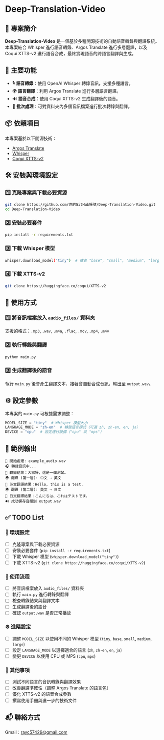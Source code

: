 # Deep-Translation-Video

## 📌 專案簡介
**Deep-Translation-Video** 是一個基於多種開源技術的自動語音轉錄與翻譯系統。本專案結合 Whisper 進行語音轉錄、Argos Translate 進行多層翻譯，以及 Coqui XTTS-v2 進行語音合成，最終實現語音的跨語言翻譯與生成。

## 🚀 主要功能
- 🎙 **語音轉錄**：使用 OpenAI Whisper 轉錄音訊，支援多種語言。
- 🌍 **語言翻譯**：利用 Argos Translate 進行多層語言翻譯。
- 🔊 **語音合成**：使用 Coqui XTTS-v2 生成翻譯後的語音。
- 📂 **批次處理**：可對資料夾內多個音訊檔案進行批次轉錄與翻譯。

## 📦 依賴項目
本專案基於以下開源技術：
- [Argos Translate](https://github.com/argosopentech/argos-translate)
- [Whisper](https://github.com/openai/whisper)
- [Coqui XTTS-v2](https://huggingface.co/coqui/XTTS-v2)

## 🛠 安裝與環境設定
### 1️⃣ 克隆專案與下載必要資源
```bash
git clone https://github.com/你的GitHub帳號/Deep-Translation-Video.git
cd Deep-Translation-Video
```

### 2️⃣ 安裝必要套件
```bash
pip install -r requirements.txt
```

### 3️⃣ 下載 Whisper 模型
```bash
whisper.download_model("tiny")  # 或者 "base", "small", "medium", "large"
```

### 4️⃣ 下載 XTTS-v2
```bash
git clone https://huggingface.co/coqui/XTTS-v2
```

## 📂 使用方式
### 1️⃣ 將音訊檔案放入 `audio_files/` 資料夾
支援的格式：`.mp3`, `.wav`, `.m4a`, `.flac`, `.mov`, `.mp4`, `.m4v`

### 2️⃣ 執行轉錄與翻譯
```bash
python main.py
```

### 3️⃣ 生成翻譯後的語音
執行 `main.py` 後會產生翻譯文本，接著會自動合成音訊，輸出至 `output.wav`。

## ⚙️ 設定參數
本專案的 `main.py` 可根據需求調整：
```python
MODEL_SIZE = "tiny"  # Whisper 模型大小
LANGUAGE_MODE = "zh-en"  # 轉錄語言模式（可選 zh, zh-en, en, ja）
DEVICE = "cpu"  # 設定運行設備（"cpu" 或 "mps"）
```

## 📝 範例輸出
```plaintext
🎤 開始處理: example_audio.wav
🎧 轉錄音訊中...
📝 轉錄結果：大家好，這是一個測試。
🌍 翻譯 (第一層): 中文 → 英文
📝 英文翻譯結果：Hello, this is a test.
🌍 翻譯 (第二層): 英文 → 日文
📝 日文翻譯結果：こんにちは、これはテストです。
🔊 成功保存音頻到 output.wav
```

## ✅ TODO List
### 📂 環境設定
- [ ] 克隆專案與下載必要資源
- [ ] 安裝必要套件 (`pip install -r requirements.txt`)
- [ ] 下載 Whisper 模型 (`whisper.download_model("tiny")`)
- [ ] 下載 XTTS-v2 (`git clone https://huggingface.co/coqui/XTTS-v2`)

### 🎤 使用流程
- [ ] 將音訊檔案放入 `audio_files/` 資料夾
- [ ] 執行 `main.py` 進行轉錄與翻譯
- [ ] 檢查轉錄結果與翻譯文本
- [ ] 生成翻譯後的語音
- [ ] 確認 `output.wav` 是否正常播放

### ⚙️ 進階設定
- [ ] 調整 `MODEL_SIZE` 以使用不同的 Whisper 模型 (`tiny`, `base`, `small`, `medium`, `large`)
- [ ] 設定 `LANGUAGE_MODE` 以選擇適合的語言 (`zh`, `zh-en`, `en`, `ja`)
- [ ] 變更 `DEVICE` 以使用 CPU 或 MPS (`cpu`, `mps`)

### 🚀 其他事項
- [ ] 測試不同語言的音訊轉錄與翻譯效果
- [ ] 改善翻譯準確性（調整 Argos Translate 的語言包）
- [ ] 優化 XTTS-v2 的語音合成參數
- [ ] 撰寫使用手冊與進一步的技術文件

## 📬 聯絡方式
Gmail：rayc57429@gmail.com





